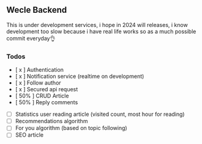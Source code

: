 ## Wecle Backend

This is under development services, i hope in 2024 will releases, i know development too slow because i have real life works so as a much possible commit everyday👌

### Todos

- [ x ] Authentication
- [ x ] Notification service (realtime on development)
- [ x ] Follow author
- [ x ] Secured api request
- [ 50% ] CRUD Article
- [ 50% ] Reply comments
- [ ] Statistics user reading article (visited count, most hour for reading)
- [ ] Recommendations algorithm
- [ ] For you algorithm (based on topic following)
- [ ] SEO article
